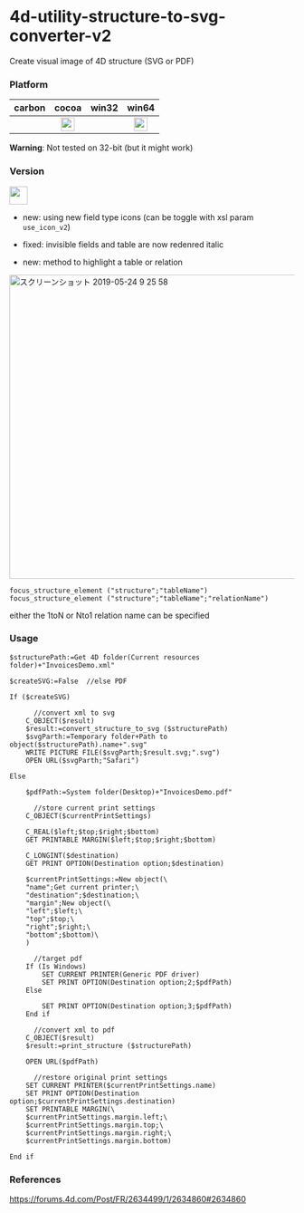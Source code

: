 # 4d-utility-structure-to-svg-converter-v2
Create visual image of 4D structure (SVG or PDF)

### Platform

| carbon | cocoa | win32 | win64 |
|:------:|:-----:|:---------:|:---------:|
||<img src="https://cloud.githubusercontent.com/assets/1725068/22371562/1b091f0a-e4db-11e6-8458-8653954a7cce.png" width="24" height="24" />||<img src="https://cloud.githubusercontent.com/assets/1725068/22371562/1b091f0a-e4db-11e6-8458-8653954a7cce.png" width="24" height="24" />|

**Warning**: Not tested on 32-bit (but it might work)

### Version

<img src="https://user-images.githubusercontent.com/1725068/41266195-ddf767b2-6e30-11e8-9d6b-2adf6a9f57a5.png" width="32" height="32" />

* new: using new field type icons (can be toggle with xsl param ``use_icon_v2``)

* fixed: invisible fields and table are now redenred italic

* new: method to highlight a table or relation

<img width="537" alt="スクリーンショット 2019-05-24 9 25 58" src="https://user-images.githubusercontent.com/1725068/58294625-1e9cb200-7e06-11e9-85ff-edc40dfe0ccb.png">

```
focus_structure_element ("structure";"tableName")
focus_structure_element ("structure";"tableName";"relationName")
```

either the 1toN or Nto1 relation name can be specified

### Usage

```
$structurePath:=Get 4D folder(Current resources folder)+"InvoicesDemo.xml"

$createSVG:=False  //else PDF

If ($createSVG)
	
	  //convert xml to svg
	C_OBJECT($result)
	$result:=convert_structure_to_svg ($structurePath)
	$svgParth:=Temporary folder+Path to object($structurePath).name+".svg"
	WRITE PICTURE FILE($svgParth;$result.svg;".svg")
	OPEN URL($svgParth;"Safari")
	
Else 
	
	$pdfPath:=System folder(Desktop)+"InvoicesDemo.pdf"
	
	  //store current print settings
	C_OBJECT($currentPrintSettings)
	
	C_REAL($left;$top;$right;$bottom)
	GET PRINTABLE MARGIN($left;$top;$right;$bottom)
	
	C_LONGINT($destination)
	GET PRINT OPTION(Destination option;$destination)
	
	$currentPrintSettings:=New object(\
	"name";Get current printer;\
	"destination";$destination;\
	"margin";New object(\
	"left";$left;\
	"top";$top;\
	"right";$right;\
	"bottom";$bottom)\
	)
	
	  //target pdf
	If (Is Windows)
		SET CURRENT PRINTER(Generic PDF driver)
		SET PRINT OPTION(Destination option;2;$pdfPath)
	Else 
		
		SET PRINT OPTION(Destination option;3;$pdfPath)
	End if 
	
	  //convert xml to pdf
	C_OBJECT($result)
	$result:=print_structure ($structurePath)
	
	OPEN URL($pdfPath)
	
	  //restore original print settings
	SET CURRENT PRINTER($currentPrintSettings.name)
	SET PRINT OPTION(Destination option;$currentPrintSettings.destination)
	SET PRINTABLE MARGIN(\
	$currentPrintSettings.margin.left;\
	$currentPrintSettings.margin.top;\
	$currentPrintSettings.margin.right;\
	$currentPrintSettings.margin.bottom)
	
End if 
```

### References

https://forums.4d.com/Post/FR/2634499/1/2634860#2634860

